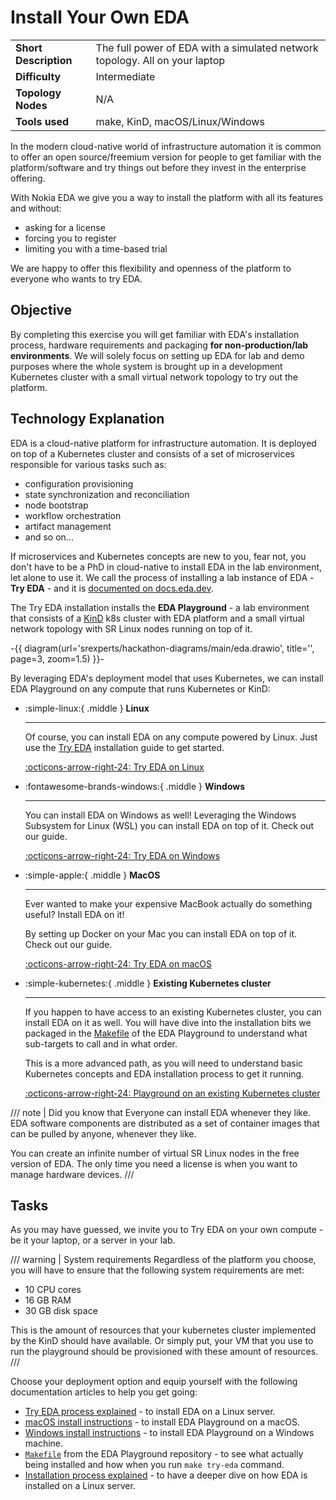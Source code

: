 # Install Your Own EDA

|                       |                                                                             |
| --------------------- | --------------------------------------------------------------------------- |
| **Short Description** | The full power of EDA with a simulated network topology. All on your laptop |
| **Difficulty**        | Intermediate                                                                |
| **Topology Nodes**    | N/A                                                                         |
| **Tools used**        | make, KinD, macOS/Linux/Windows                                             |

In the modern cloud-native world of infrastructure automation it is common to offer an open source/freemium version for people to get familiar with the platform/software and try things out before they invest in the enterprise offering.

With Nokia EDA we give you a way to install the platform with all its features and without:

- asking for a license
- forcing you to register
- limiting you with a time-based trial

We are happy to offer this flexibility and openness of the platform to everyone who wants to try EDA.

## Objective

By completing this exercise you will get familiar with EDA's installation process, hardware requirements and packaging **for non-production/lab environments**. We will solely focus on setting up EDA for lab and demo purposes where the whole system is brought up in a development Kubernetes cluster with a small virtual network topology to try out the platform.

## Technology Explanation

EDA is a cloud-native platform for infrastructure automation. It is deployed on top of a Kubernetes cluster and consists of a set of microservices responsible for various tasks such as:

- configuration provisioning
- state synchronization and reconciliation
- node bootstrap
- workflow orchestration
- artifact management
- and so on...

If microservices and Kubernetes concepts are new to you, fear not, you don't have to be a PhD in cloud-native to install EDA in the lab environment, let alone to use it.
We call the process of installing a lab instance of EDA - **Try EDA** - and it is [documented on docs.eda.dev](https://docs.eda.dev/25.8/getting-started/try-eda/).

The Try EDA installation installs the **EDA Playground** - a lab environment that consists of a [KinD](https://kind.sigs.k8s.io/) k8s cluster with EDA platform and a small virtual network topology with SR Linux nodes running on top of it.

-{{ diagram(url='srexperts/hackathon-diagrams/main/eda.drawio', title='', page=3, zoom=1.5) }}-

By leveraging EDA's deployment model that uses Kubernetes, we can install EDA Playground on any compute that runs Kubernetes or KinD:

<div class="grid cards" markdown>

- :simple-linux:{ .middle } **Linux**

    ---

    Of course, you can install EDA on any compute powered by Linux. Just use the [Try EDA](https://docs.eda.dev/25.8/getting-started/try-eda/) installation guide to get started.

    [:octicons-arrow-right-24: Try EDA on Linux](https://docs.eda.dev/25.8/getting-started/try-eda/)

- :fontawesome-brands-windows:{ .middle } **Windows**

    ---

    You can install EDA on Windows as well! Leveraging the Windows Subsystem for Linux (WSL) you can install EDA on top of it. Check out our guide.

    [:octicons-arrow-right-24: Try EDA on Windows](https://docs.eda.dev/25.8/software-install/non-production/wsl/)

- :simple-apple:{ .middle } **MacOS**

    ---

    Ever wanted to make your expensive MacBook actually do something useful? Install EDA on it!

    By setting up Docker on your Mac you can install EDA on top of it. Check out our guide.

    [:octicons-arrow-right-24: Try EDA on macOS](https://docs.eda.dev/25.8/software-install/non-production/macos/)

- :simple-kubernetes:{ .middle } **Existing Kubernetes cluster**

    ---

    If you happen to have access to an existing Kubernetes cluster, you can install EDA on it as well. You will have dive into the installation bits we packaged in the [Makefile](https://github.com/nokia-eda/playground/blob/main/Makefile) of the EDA Playground to understand what sub-targets to call and in what order.

    This is a more advanced path, as you will need to understand basic Kubernetes concepts and EDA installation process to get it running.

    [:octicons-arrow-right-24: Playground on an existing Kubernetes cluster](https://docs.eda.dev/25.8/software-install/non-production/on-prem-cluster/)

</div>

/// note | Did you know that
Everyone can install EDA whenever they like. EDA software components are distributed as a set of container images that can be pulled by anyone, whenever they like.

You can create an infinite number of virtual SR Linux nodes in the free version of EDA. The only time you need a license is when you want to manage hardware devices.
///

## Tasks

As you may have guessed, we invite you to Try EDA on your own compute - be it your laptop, or a server in your lab.

/// warning | System requirements
Regardless of the platform you choose, you will have to ensure that the following system requirements are met:

- 10 CPU cores
- 16 GB RAM
- 30 GB disk space

This is the amount of resources that your kubernetes cluster implemented by the KinD should have available. Or simply put, your VM that you use to run the playground should be provisioned with these amount of resources.
///

Choose your deployment option and equip yourself with the following documentation articles to help you get going:

- [Try EDA process explained](https://docs.eda.dev/25.8/getting-started/try-eda/) - to install EDA on a Linux server.
- [macOS install instructions](https://docs.eda.dev/25.8/software-install/non-production/macos/) - to install EDA Playground on a macOS.
- [Windows install instructions](https://docs.eda.dev/25.8/software-install/non-production/wsl/) - to install EDA Playground on a Windows machine.
- [`Makefile`](https://github.com/nokia-eda/playground/blob/main/Makefile) from the EDA Playground repository - to see what actually being installed and how when you run `make try-eda` command.
- [Installation process explained](https://docs.eda.dev/25.8/getting-started/installation-process/) - to have a deeper dive on how EDA is installed on a Linux server.

<script type="text/javascript" src="https://viewer.diagrams.net/js/viewer-static.min.js" async></script>
